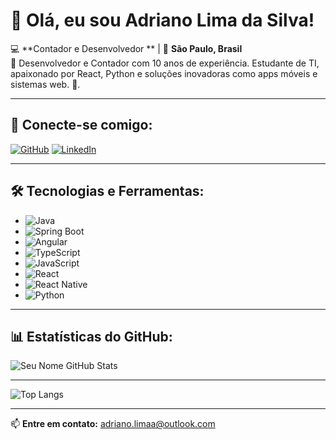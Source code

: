 # 👋 Olá, eu sou Adriano Lima da Silva!

💻 **Contador e Desenvolvedor ** | 📍 **São Paulo, Brasil**  
🚀 Desenvolvedor e Contador com 10 anos de experiência. Estudante de TI, apaixonado por React, Python e soluções inovadoras como apps móveis e sistemas web. 🚀.

---

## 🔗 Conecte-se comigo:

[![GitHub](https://img.shields.io/badge/GitHub-000?style=for-the-badge&logo=github)](https://github.com/AdrianoLim-a)
[![LinkedIn](https://img.shields.io/badge/LinkedIn-0077B5?style=for-the-badge&logo=linkedin)](https://www.linkedin.com/in/adriano-lima-da-silva-abbb6511a/)

---

## 🛠️ Tecnologias e Ferramentas:

- ![Java](https://img.shields.io/badge/Java-ED8B00?style=for-the-badge&logo=openjdk&logoColor=white)
- ![Spring Boot](https://img.shields.io/badge/Spring%20Boot-6DB33F?style=for-the-badge&logo=spring&logoColor=white)
- ![Angular](https://img.shields.io/badge/Angular-DD0031?style=for-the-badge&logo=angular&logoColor=white)
- ![TypeScript](https://img.shields.io/badge/TypeScript-3178C6?style=for-the-badge&logo=typescript&logoColor=white)
- ![JavaScript](https://img.shields.io/badge/JavaScript-F7DF1E?style=for-the-badge&logo=javascript&logoColor=black)
- ![React](https://img.shields.io/badge/React-20232A?style=for-the-badge&logo=react&logoColor=61DAFB)
- ![React Native](https://img.shields.io/badge/React%20Native-20232A?style=for-the-badge&logo=react&logoColor=61DAFB)
- ![Python](https://img.shields.io/badge/Python-3776AB?style=for-the-badge&logo=python&logoColor=white)


---

## 📊 Estatísticas do GitHub:

![Seu Nome GitHub Stats](https://github-readme-stats.vercel.app/api?username=AdrianoLim-a&show_icons=true&theme=dark)

---

![Top Langs](https://github-readme-stats.vercel.app/api/top-langs/?username=AdrianoLIm-a&layout=compact&theme=dark)

---

📫 **Entre em contato:** [adriano.limaa@outlook.com](mailto:adrianolimaa@outlook.com)
